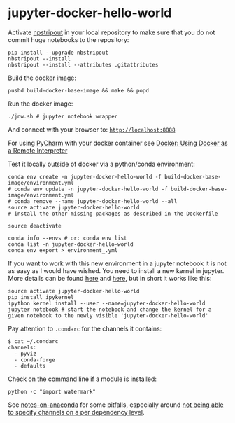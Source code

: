 # jupyter-docker-hello-world

Activate [npstripout](https://github.com/kynan/nbstripout) in your local repository to make sure that you do not commit huge notebooks to the repository:

    pip install --upgrade nbstripout
    nbstripout --install
    nbstripout --install --attributes .gitattributes

Build the docker image:

    pushd build-docker-base-image && make && popd


Run the docker image:

    ./jnw.sh # jupyter notebook wrapper


And connect with your browser to: [`http://localhost:8888`](http://localhost:8888)

For using [PyCharm](https://www.jetbrains.com/help/pycharm/meet-pycharm.html) with your docker container see [Docker: Using Docker as a Remote Interpreter](https://www.jetbrains.com/help/pycharm/using-docker-as-a-remote-interpreter.html)

Test it locally outside of docker via a python/conda environment:

    conda env create -n jupyter-docker-hello-world -f build-docker-base-image/environment.yml
    # conda env update -n jupyter-docker-hello-world -f build-docker-base-image/environment.yml
    # conda remove --name jupyter-docker-hello-world --all
    source activate jupyter-docker-hello-world
    # install the other missing packages as described in the Dockerfile

    source deactivate

    conda info --envs # or: conda env list
    conda list -n jupyter-docker-hello-world
    conda env export > environment_.yml

If you want to work with this new environment in a jupyter notebook it is not as easy as I would have wished. You need to install a new kernel in jupyter. More details can be found [here](http://anbasile.github.io/programming/2017/06/25/jupyter-venv/) and [here](https://www.youtube.com/watch?v=jv8gQd4g0Og), but in short it works like this:

    source activate jupyter-docker-hello-world
    pip install ipykernel
    ipython kernel install --user --name=jupyter-docker-hello-world
    jupyter notebook # start the notebook and change the kernel for a given notebook to the newly visible 'jupyter-docker-hello-world'

Pay attention to `.condarc` for the channels it contains:

    $ cat ~/.condarc
    channels:
      - pyviz
      - conda-forge
      - defaults

Check on the command line if a module is installed:

    python -c "import watermark"

See [notes-on-anaconda](http://vincebuffalo.org/notes/2017/08/28/notes-on-anaconda.html) for some pitfalls, especially around [not being able to specify channels on a per dependency level](https://github.com/conda/conda/issues/2800).
